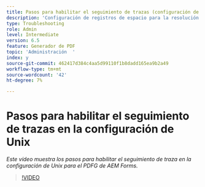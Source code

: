 ```yaml
---
title: Pasos para habilitar el seguimiento de trazas (configuración de Unix)
description: 'Configuración de registros de espacio para la resolución de problemas del Generador de PDF '
type: Troubleshooting
role: Admin
level: Intermediate
version: 6.5
feature: Generador de PDF
topic: 'Administración  '
index: y
source-git-commit: 462417d384c4aa5d99110f1b8dadd165ea9b2a49
workflow-type: tm+mt
source-wordcount: '42'
ht-degree: 7%

---
```



# Pasos para habilitar el seguimiento de trazas en la configuración de Unix

*Este vídeo muestra los pasos para habilitar el seguimiento de traza en la configuración de Unix para el PDFG de AEM Forms.*

>[!VIDEO](https://video.tv.adobe.com/v/335525?quality=9&learn=on)
